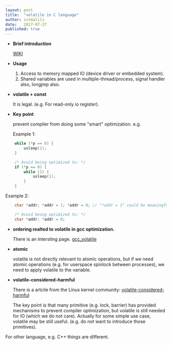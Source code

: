 ```yaml
---
layout: post
title:  "volatile in C language"
author: ictmalili
date:   2017-07-27
published: true
---
```


- **Brief introduction**

   [WIKI](https://en.wikipedia.org/wiki/Volatile_(computer_programming))

- **Usage**

   1. Access to memory mapped IO (device driver or embedded system).
   2. Shared variables are used in multiple-thread/process, signal handler also, longjmp also.


- **volatile + const**

  It is legal. (e.g. For read-only io register). 

- **Key point**

  prevent compiler from doing some "smart" optimization. e.g.

  Example 1:

```C
	while (*p == 0) {
		usleep(1);
	}
```

```C
	/* Avoid being optimized to: */
	if (*p == 0) {
		while (1) {
			usleep(1);
		}
	}
```
  Example 2:

```C
	char *addr; *addr = 1; *addr = 0; // "*addr = 1" could be meaningful sometimes (e.g. IO register).
```

```C
	/* Avoid being optimized to: */
	char *addr; *addr = 0;
```

- **ordering realted to volatile in gcc optimization.**

  There is an intersting page. [gcc_volatile](https://gcc.gnu.org/onlinedocs/gcc/Volatiles.html)

- **atomic**

   volatile is not directly relevant to atomic operations, but if we need atomic operations
   (e.g. for userspace spinlock between processes), we need to apply volatile to the variable.

- **volatile-considered-harmful**

  There is a artcile from the Linux kernel community:
  [volatile-considered-harmful](https://git.kernel.org/pub/scm/linux/kernel/git/torvalds/linux.git/plain/Documentation/process/volatile-considered-harmful.rst)

  The key point is that many primitive (e.g. lock, barrier) has provided mechanisms to prevent compiler optimization, but volatile is still needed for IO (which we do not care). Actually for some simple use case, volatile may be still useful.  (e.g. do not want to introduce those primitives).

For other language, e.g. C++ things are different.
